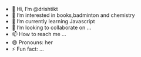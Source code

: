 - 👋 Hi, I’m @drishtikt
- 👀 I’m interested in books,badminton and chemistry
- 🌱 I’m currently learning Javascript
- 💞️ I’m looking to collaborate on ...
- 📫 How to reach me ...
- 😄 Pronouns: her
- ⚡ Fun fact: ...

<!---
drishtikt/drishtikt is a ✨ special ✨ repository because its `README.md` (this file) appears on your GitHub profile.
You can click the Preview link to take a look at your changes.
--->
